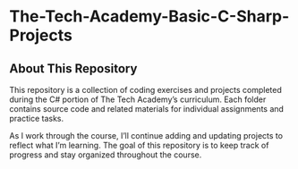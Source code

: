 # The-Tech-Academy-Basic-C-Sharp-Projects

## About This Repository
This repository is a collection of coding exercises and projects completed during the C# portion of The Tech Academy’s curriculum. Each folder contains source code and related materials for individual assignments and practice tasks.

As I work through the course, I’ll continue adding and updating projects to reflect what I’m learning. The goal of this repository is to keep track of progress and stay organized throughout the course.

